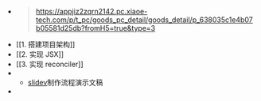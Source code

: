 - > https://appjiz2zqrn2142.pc.xiaoe-tech.com/p/t_pc/goods_pc_detail/goods_detail/p_638035c1e4b07b05581d25db?fromH5=true&type=3
- [[1. 搭建项目架构]]
- [[2. 实现 JSX]]
- [[3. 实现 reconciler]]
- - [slidev](https://sli.dev/)制作流程演示文稿
-